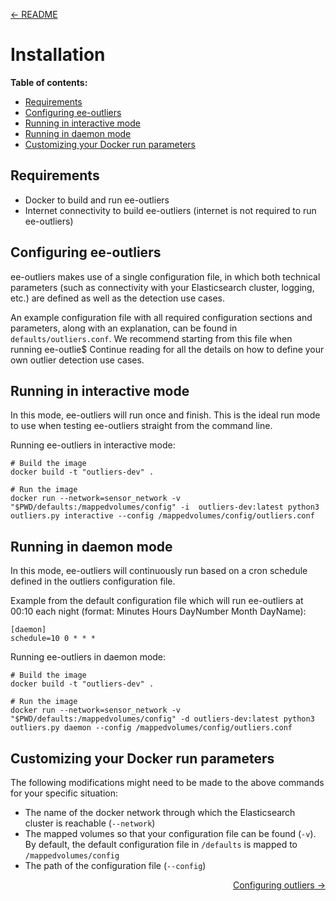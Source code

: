 <p align="left"><a href="README">&#8592; README</a></p>

# Installation

**Table of contents:**
- [Requirements](#requirements)
- [Configuring ee-outliers](#configuring-ee-outliers)
- [Running in interactive mode](#running-in-interactive-mode)
- [Running in daemon mode](#running-in-daemon-mode)
- [Customizing your Docker run parameters](#customizing-your-docker-run-parameters)

## Requirements
- Docker to build and run ee-outliers
- Internet connectivity to build ee-outliers (internet is not required to run ee-outliers)

## Configuring ee-outliers

ee-outliers makes use of a single configuration file, in which both technical parameters (such as connectivity with your Elasticsearch cluster, logging, etc.) are defined as well as the detection use cases.

An example configuration file with all required configuration sections and parameters, along with an explanation, can be found in ``defaults/outliers.conf``. We recommend starting from this file when running ee-outlie$
Continue reading for all the details on how to define your own outlier detection use cases.

## Running in interactive mode
In this mode, ee-outliers will run once and finish. This is the ideal run mode to use when testing ee-outliers straight from the command line.

Running ee-outliers in interactive mode:

```
# Build the image
docker build -t "outliers-dev" .

# Run the image
docker run --network=sensor_network -v "$PWD/defaults:/mappedvolumes/config" -i  outliers-dev:latest python3 outliers.py interactive --config /mappedvolumes/config/outliers.conf
```

## Running in daemon mode
In this mode, ee-outliers will continuously run based on a cron schedule defined in the outliers configuration file.

Example from the default configuration file which will run ee-outliers at 00:10 each night (format: Minutes Hours DayNumber Month DayName):

```
[daemon]
schedule=10 0 * * *
```

Running ee-outliers in daemon mode:

```
# Build the image
docker build -t "outliers-dev" .

# Run the image
docker run --network=sensor_network -v "$PWD/defaults:/mappedvolumes/config" -d outliers-dev:latest python3 outliers.py daemon --config /mappedvolumes/config/outliers.conf
```

## Customizing your Docker run parameters

The following modifications might need to be made to the above commands for your specific situation:
- The name of the docker network through which the Elasticsearch cluster is reachable (``--network``)
- The mapped volumes so that your configuration file can be found (``-v``). By default, the default configuration file in ``/defaults`` is mapped to ``/mappedvolumes/config``
- The path of the configuration file (``--config``)


<p align="right"><a href="doc/CONFIG_OUTLIERS.md">Configuring outliers &#8594;</a></p>
